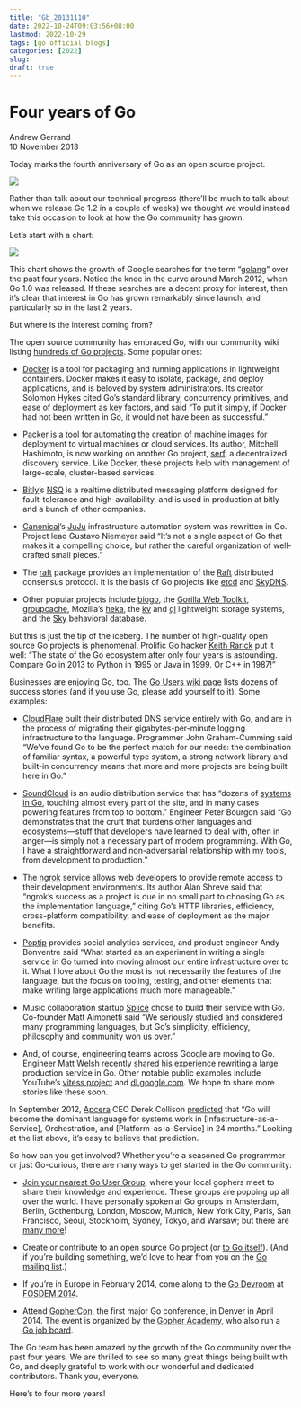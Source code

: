 ```yaml
---
title: "Gb_20131110"
date: 2022-10-24T09:03:56+08:00
lastmod: 2022-10-29
tags: [go official blogs]
categories: [2022]
slug:
draft: true
---
```

# Four years of Go

Andrew Gerrand  
10 November 2013

Today marks the fourth anniversary of Go as an open source project.

![](https://go.dev/blog/4years/4years-gopher.png)

Rather than talk about our technical progress (there’ll be much to talk about when we release Go 1.2 in a couple of weeks) we thought we would instead take this occasion to look at how the Go community has grown.

Let’s start with a chart:

![](https://go.dev/blog/4years/4years-graph.png)

This chart shows the growth of Google searches for the term “[golang](http://www.google.com/trends/explore?hl=en-US#q=golang&date=10/2009+50m&cmpt=q)” over the past four years. Notice the knee in the curve around March 2012, when Go 1.0 was released. If these searches are a decent proxy for interest, then it’s clear that interest in Go has grown remarkably since launch, and particularly so in the last 2 years.

But where is the interest coming from?

The open source community has embraced Go, with our community wiki listing [hundreds of Go projects](https://go.dev/wiki/Projects). Some popular ones:

- [Docker](http://docker.io/) is a tool for packaging and running applications in lightweight containers. Docker makes it easy to isolate, package, and deploy applications, and is beloved by system administrators. Its creator Solomon Hykes cited Go’s standard library, concurrency primitives, and ease of deployment as key factors, and said “To put it simply, if Docker had not been written in Go, it would not have been as successful.”
    
- [Packer](http://packer.io/) is a tool for automating the creation of machine images for deployment to virtual machines or cloud services. Its author, Mitchell Hashimoto, is now working on another Go project, [serf](http://www.serfdom.io/), a decentralized discovery service. Like Docker, these projects help with management of large-scale, cluster-based services.
    
- [Bitly](http://bit.ly/)’s [NSQ](http://bitly.github.io/nsq/) is a realtime distributed messaging platform designed for fault-tolerance and high-availability, and is used in production at bitly and a bunch of other companies.
    
- [Canonical](http://canonical.com/)’s [JuJu](https://juju.ubuntu.com/) infrastructure automation system was rewritten in Go. Project lead Gustavo Niemeyer said “It’s not a single aspect of Go that makes it a compelling choice, but rather the careful organization of well-crafted small pieces.”
    
- The [raft](https://github.com/goraft/raft) package provides an implementation of the [Raft](https://ramcloud.stanford.edu/wiki/download/attachments/11370504/raft.pdf) distributed consensus protocol. It is the basis of Go projects like [etcd](https://github.com/coreos/etcd) and [SkyDNS](https://github.com/skynetservices/skydns).
    
- Other popular projects include [biogo](https://github.com/biogo/biogo), the [Gorilla Web Toolkit](http://www.gorillatoolkit.org/), [groupcache](https://github.com/golang/groupcache), Mozilla’s [heka](https://github.com/mozilla-services/heka), the [kv](https://github.com/cznic/kv) and [ql](https://github.com/cznic/ql) lightweight storage systems, and the [Sky](http://skydb.io/) behavioral database.
    

But this is just the tip of the iceberg. The number of high-quality open source Go projects is phenomenal. Prolific Go hacker [Keith Rarick](http://xph.us/software/) put it well: “The state of the Go ecosystem after only four years is astounding. Compare Go in 2013 to Python in 1995 or Java in 1999. Or C++ in 1987!”

Businesses are enjoying Go, too. The [Go Users wiki page](https://go.dev/wiki/GoUsers) lists dozens of success stories (and if you use Go, please add yourself to it). Some examples:

- [CloudFlare](https://blog.cloudflare.com/go-at-cloudflare) built their distributed DNS service entirely with Go, and are in the process of migrating their gigabytes-per-minute logging infrastructure to the language. Programmer John Graham-Cumming said “We’ve found Go to be the perfect match for our needs: the combination of familiar syntax, a powerful type system, a strong network library and built-in concurrency means that more and more projects are being built here in Go.”
    
- [SoundCloud](http://soundcloud.com/) is an audio distribution service that has “dozens of [systems in Go](http://backstage.soundcloud.com/2012/07/go-at-soundcloud/), touching almost every part of the site, and in many cases powering features from top to bottom.” Engineer Peter Bourgon said “Go demonstrates that the cruft that burdens other languages and ecosystems—stuff that developers have learned to deal with, often in anger—is simply not a necessary part of modern programming. With Go, I have a straightforward and non-adversarial relationship with my tools, from development to production.”
    
- The [ngrok](https://ngrok.com/) service allows web developers to provide remote access to their development environments. Its author Alan Shreve said that “ngrok’s success as a project is due in no small part to choosing Go as the implementation language,” citing Go’s HTTP libraries, efficiency, cross-platform compatibility, and ease of deployment as the major benefits.
    
- [Poptip](http://poptip.com/) provides social analytics services, and product engineer Andy Bonventre said “What started as an experiment in writing a single service in Go turned into moving almost our entire infrastructure over to it. What I love about Go the most is not necessarily the features of the language, but the focus on tooling, testing, and other elements that make writing large applications much more manageable.”
    
- Music collaboration startup [Splice](http://splice.com/) chose to build their service with Go. Co-founder Matt Aimonetti said “We seriously studied and considered many programming languages, but Go’s simplicity, efficiency, philosophy and community won us over.”
    
- And, of course, engineering teams across Google are moving to Go. Engineer Matt Welsh recently [shared his experience](http://matt-welsh.blogspot.com.au/2013/08/rewriting-large-production-system-in-go.html) rewriting a large production service in Go. Other notable public examples include YouTube’s [vitess project](https://github.com/youtube/vitess) and [dl.google.com](https://go.dev/talks/2013/oscon-dl.slide). We hope to share more stories like these soon.
    

In September 2012, [Apcera](http://apcera.com/) CEO Derek Collison [predicted](https://twitter.com/derekcollison/status/245522124666716160) that “Go will become the dominant language for systems work in \[Infastructure-as-a-Service\], Orchestration, and \[Platform-as-a-Service\] in 24 months.” Looking at the list above, it’s easy to believe that prediction.

So how can you get involved? Whether you’re a seasoned Go programmer or just Go-curious, there are many ways to get started in the Go community:

- [Join your nearest Go User Group](https://blog.golang.org/getthee-to-go-meetup), where your local gophers meet to share their knowledge and experience. These groups are popping up all over the world. I have personally spoken at Go groups in Amsterdam, Berlin, Gothenburg, London, Moscow, Munich, New York City, Paris, San Francisco, Seoul, Stockholm, Sydney, Tokyo, and Warsaw; but there are [many more](https://go.dev/wiki/GoUserGroups)!
    
- Create or contribute to an open source Go project (or [to Go itself](https://go.dev/doc/contribute.html)). (And if you’re building something, we’d love to hear from you on the [Go mailing list](http://groups.google.com/group/golang-nuts).)
    
- If you’re in Europe in February 2014, come along to the [Go Devroom](https://code.google.com/p/go-wiki/wiki/Fosdem2014) at [FOSDEM 2014](https://fosdem.org/2014/).
    
- Attend [GopherCon](http://gophercon.com/), the first major Go conference, in Denver in April 2014. The event is organized by the [Gopher Academy](http://www.gopheracademy.com/), who also run a [Go job board](http://www.gopheracademy.com/jobs).
    

The Go team has been amazed by the growth of the Go community over the past four years. We are thrilled to see so many great things being built with Go, and deeply grateful to work with our wonderful and dedicated contributors. Thank you, everyone.

Here’s to four more years!
